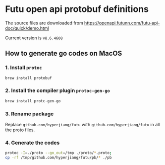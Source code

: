 # Futu open api protobuf definitions

The source files are downloaded from https://openapi.futunn.com/futu-api-doc/quick/demo.html

Current version is `v8.6.4608`

## How to generate go codes on MacOS

### 1. Install `protoc`

```bash
brew install protobuf
```

### 2. Install the compiler plugin `protoc-gen-go`

```bash
brew install protc-gen-go
```

### 3. Rename package

Replace `github.com/hyperjiang/futu` with `github.com/hyperjiang/futu` in all the proto files.

### 4. Generate the codes

```bash
protoc -I=./proto --go_out=/tmp ./proto/*.proto;
cp -rf /tmp/github.com/hyperjiang/futu/pb/* ./pb
```
